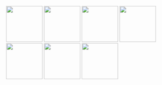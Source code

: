 <img src="https://emojis.slackmojis.com/emojis/images/1643514977/10031/60fps_parrot.gif" width="99"/>
<img src="https://emojis.slackmojis.com/emojis/images/1643514977/10031/60fps_parrot.gif" width="99"/>
<img src="https://emojis.slackmojis.com/emojis/images/1643514977/10031/60fps_parrot.gif" width="99"/>
<img src="https://emojis.slackmojis.com/emojis/images/1643514977/10031/60fps_parrot.gif" width="99"/>
<img src="https://emojis.slackmojis.com/emojis/images/1643514977/10031/60fps_parrot.gif" width="99"/>
<img src="https://emojis.slackmojis.com/emojis/images/1643514977/10031/60fps_parrot.gif" width="99"/>
<img src="https://emojis.slackmojis.com/emojis/images/1643514977/10031/60fps_parrot.gif" width="99"/>
